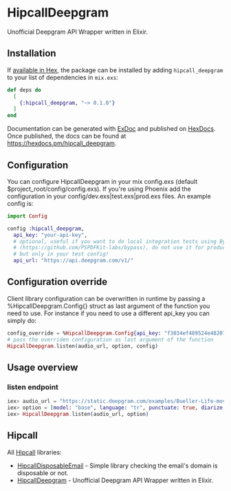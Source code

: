 # HipcallDeepgram

Unofficial Deepgram API Wrapper written in Elixir.

## Installation

If [available in Hex](https://hex.pm/docs/publish), the package can be installed
by adding `hipcall_deepgram` to your list of dependencies in `mix.exs`:

```elixir
def deps do
  [
    {:hipcall_deepgram, "~> 0.1.0"}
  ]
end
```

Documentation can be generated with [ExDoc](https://github.com/elixir-lang/ex_doc)
and published on [HexDocs](https://hexdocs.pm). Once published, the docs can
be found at <https://hexdocs.pm/hipcall_deepgram>.

## Configuration

You can configure HipcallDeepgram in your mix config.exs (default $project_root/config/config.exs). 
If you're using Phoenix add the configuration in your config/dev.exs|test.exs|prod.exs files. 
An example config is:

```elixir
import Config

config :hipcall_deepgram,
  api_key: "your-api-key",
  # optional, useful if you want to do local integration tests using Bypass or similar
  # (https://github.com/PSPDFKit-labs/bypass), do not use it for production code,
  # but only in your test config!
  api_url: "https://api.deepgram.com/v1/"
```

## Configuration override

Client library configuration can be overwritten in runtime by passing a %HipcallDeepgram.Config{} 
struct as last argument of the function you need to use. For instance if you need to use a different 
api_key you can simply do:

```elixir
config_override = %HipcallDeepgram.Config{api_key: "f3034ef489524e48207d7f4b61ab1f0899e852fd"}
# pass the overriden configuration as last argument of the function
HipcallDeepgram.listen(audio_url, option, config)
```

## Usage overview

### listen endpoint

```elixir
iex> audio_url = "https://static.deepgram.com/examples/Bueller-Life-moves-pretty-fast.wav"
iex> option = [model: "base", language: "tr", punctuate: true, diarize: true, paragraphs: true, smart_format: true]
iex> HipcallDeepgram.listen(audio_url, option)
```

## Hipcall

All [Hipcall](https://www.hipcall.com/en-gb/) libraries:

- [HipcallDisposableEmail](https://github.com/hipcall/hipcall_disposable_email) - Simple library checking the email's domain is disposable or not.
- [HipcallDeepgram](https://github.com/hipcall/hipcall_deepgram) - Unofficial Deepgram API Wrapper written in Elixir.